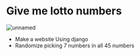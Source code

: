 # Give me lotto numbers
![unnamed](https://user-images.githubusercontent.com/58945760/74514624-4f061c80-4f50-11ea-93d5-e4544da42ebe.png)
- Make a website Using django
- Randomize picking 7 numbers in all 45 numbers
